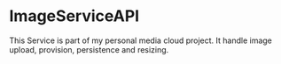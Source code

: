 # ImageServiceAPI
This Service is part of my personal media cloud project. It handle image upload, provision, persistence and resizing. 
